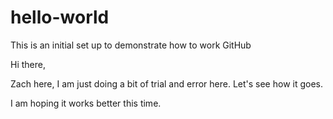 # hello-world
This is an initial set up to demonstrate how to work GitHub

Hi there,

Zach here, I am just doing a bit of trial and error here. 
Let's see how it goes.

I am hoping it works better this time.
